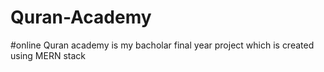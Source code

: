 # Quran-Academy

#online Quran academy is my bacholar final year project which is created using MERN stack 
